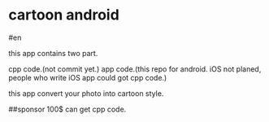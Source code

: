 # cartoon android 

#en

this app contains two part.

  cpp code.(not commit yet.)
  app code.(this repo for android. iOS not planed, people who write iOS app could got cpp code.)
  
this app convert your photo into cartoon style.


##sponsor 100$ can get cpp code.
